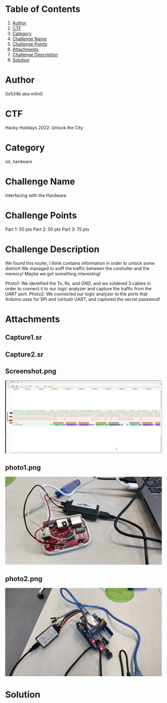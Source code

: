 # Table of Contents
1. [Author](#Author)
2. [CTF](#CTF)
3. [Category](#Category)
4. [Challenge Name](#Challenge-Name)
5. [Challenge Points](#Challenge-Points)
6. [Attachments](#Attachments)
7. [Challenge Description](#Challenge-Description)
8. [Solution](#Solution)

# Author
0x534b aka m0n0

# CTF
Hacky Holidays 2022: Unlock the City

# Category
iot, hardware

# Challenge Name
Interfacing with the Hardware

# Challenge Points
Part 1: 50 pts
Part 2: 50 pts
Part 3: 75 pts

# Challenge Description
We found this router, I think contains information in order to unlock some district! We managed to sniff the traffic between the controller and the memory! Maybe we got something interesting!

Photo1: We identified the Tx, Rx, and GND, and we soldered 3 cables in order to connect it to our logic analyzer and capture the traffic from the UART port.
Photo2: We connected our logic analyzer to the ports that Arduino uses for SPI and (virtual) UART, and captured the secret password! 

# Attachments
## Capture1.sr
## Capture2.sr
## Screenshot.png
![](Screenshot.png)
## photo1.png
![](photo1.jpg)
## photo2.png
![](photo2.jpg)


# Solution
